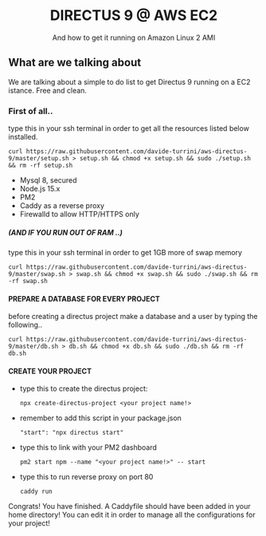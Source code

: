 <h1 align="center">DIRECTUS 9 @ AWS EC2</h1>
<p align="center">And how to get it running on Amazon Linux 2 AMI</p>

## What are we talking about
We are talking about a simple to do list to get Directus 9 running on a EC2 istance. Free and clean.

### First of all..

type this in your ssh terminal in order to get all the 
resources listed below installed.

```
curl https://raw.githubusercontent.com/davide-turrini/aws-directus-9/master/setup.sh > setup.sh && chmod +x setup.sh && sudo ./setup.sh && rm -rf setup.sh
```


 - Mysql 8, secured
 - Node.js 15.x
 - PM2
 - Caddy as a reverse proxy
 - Firewalld to allow HTTP/HTTPS only


##### (AND IF YOU RUN OUT OF RAM ..)

type this in your ssh terminal in order to get 1GB more of swap memory

```
curl https://raw.githubusercontent.com/davide-turrini/aws-directus-9/master/swap.sh > swap.sh && chmod +x swap.sh && sudo ./swap.sh && rm -rf swap.sh
```

#### PREPARE A DATABASE FOR EVERY PROJECT

before creating a directus project make a database and a user by typing the following.. 
```
curl https://raw.githubusercontent.com/davide-turrini/aws-directus-9/master/db.sh > db.sh && chmod +x db.sh && sudo ./db.sh && rm -rf db.sh
```

#### CREATE YOUR PROJECT

- type this to create the directus project: 
    
    ```
    npx create-directus-project <your project name!>
    ```

- remember to add this script in your package.json

    ```
    "start": "npx directus start"
    ```

- type this to link with your PM2 dashboard
    
    ```
    pm2 start npm --name "<your project name!>" -- start
    ```

- type this to run reverse proxy on port 80

    ```
    caddy run
    ```
  
Congrats! You have finished. A Caddyfile should have been added in your home directory!
You can edit it in order to manage all the configurations for your project!
